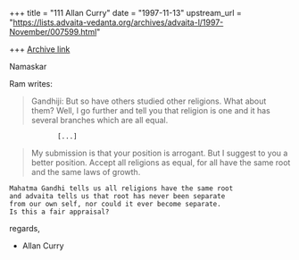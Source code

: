 +++
title = "111 Allan Curry"
date = "1997-11-13"
upstream_url = "https://lists.advaita-vedanta.org/archives/advaita-l/1997-November/007599.html"

+++
[Archive link](https://lists.advaita-vedanta.org/archives/advaita-l/1997-November/007599.html)

Namaskar

Ram writes:

>Gandhiji: But so have others studied other religions. What about them?
>Well, I go further and tell you that religion is one and it has several
>branches which are all equal.
>
                [...]

>My submission is that your position is arrogant. But I suggest to you a
>better position. Accept all religions as equal, for all have the same
>root and the same laws of growth.
>

    Mahatma Gandhi tells us all religions have the same root
    and advaita tells us that root has never been separate
    from our own self, nor could it ever become separate.
    Is this a fair appraisal?

regards,

- Allan Curry

